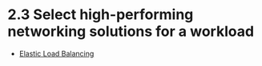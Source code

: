 # 2.3 Select high-performing networking solutions for a workload

* [Elastic Load Balancing](elastic-load-balancing)
